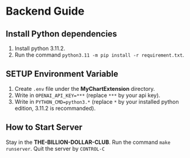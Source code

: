 # Backend Guide

## Install Python dependencies

1. Install python 3.11.2.
2. Run the command `python3.11 -m pip install -r requirement.txt`.

## SETUP Environment Variable

1. Create `.env` file under the **MyChartExtension** directory. 
2. Write in `OPENAI_API_KEY=***` (replace `***` by your api key). 
3. Write in `PYTHON_CMD=python3.*` (replace `*` by your installed python edition, 3.11.2 is recommanded). 

## How to Start Server

Stay in the **THE-BILLION-DOLLAR-CLUB**. Run the command `make runserver`. Quit the server by `CONTROL-C`
